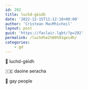 ```yaml
---
id: 292
title: luchd-gèidh
date: '2022-12-15T11:12:10+00:00'
author: 'Crìstean MacMhìcheil'
layout: post
guid: 'https://faclair.lgbt/?p=292'
permalink: /luchd%e2%80%91geidh/
categories:
    - gd
---
```


&#x1f3f4;&#xe0067;&#xe0062;&#xe0073;&#xe0063;&#xe0074;&#xe007f; luchd-gèidh

&#x1f1ee;&#x1f1ea; daoine aeracha

&#x1f3f4;&#xe0067;&#xe0062;&#xe0065;&#xe006e;&#xe0067;&#xe007f; gay people